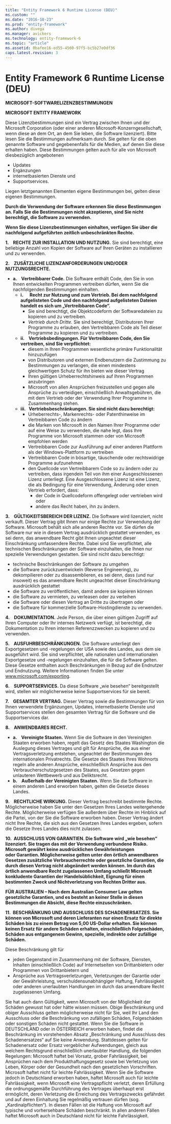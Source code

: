 ```yaml
---
title: "Entity Framework 6 Runtime License (DEU)"
ms.custom: ""
ms.date: "2016-10-23"
ms.prod: "entity-framework"
ms.author: divega
ms.manager: avickers
ms.technology: entity-framework-6
ms.topic: "article"
ms.assetid: 0bafee16-ed55-4560-97f5-bc5b27e0df36
caps.latest.revision: 3
---
```

# Entity Framework 6 Runtime License (DEU)
**MICROSOFT-SOFTWARELIZENZBESTIMMUNGEN**

**MICROSOFT ENTITY FRAMEWORK**

Diese Lizenzbestimmungen sind ein Vertrag zwischen Ihnen und der Microsoft Corporation (oder einer anderen Microsoft-Konzerngesellschaft, wenn diese an dem Ort, an dem Sie leben, die Software lizenziert). Bitte lesen Sie die Bestimmungen aufmerksam durch. Sie gelten für die oben genannte Software und gegebenenfalls für die Medien, auf denen Sie diese erhalten haben. Diese Bestimmungen gelten auch für alle von Microsoft diesbezüglich angebotenen

-   Updates
-   Ergänzungen
-   internetbasierten Dienste und
-   Supportservices.

Liegen letztgenannten Elementen eigene Bestimmungen bei, gelten diese eigenen Bestimmungen.

**Durch die Verwendung der Software erkennen Sie diese Bestimmungen an. Falls Sie die Bestimmungen nicht akzeptieren, sind Sie nicht berechtigt, die Software zu verwenden.**

**Wenn Sie diese Lizenzbestimmungen einhalten, verfügen Sie über die nachfolgend aufgeführten zeitlich unbeschränkten Rechte.**

**1.    RECHTE ZUR INSTALLATION UND NUTZUNG.** Sie sind berechtigt, eine beliebige Anzahl von Kopien der Software auf Ihren Geräten zu installieren und zu verwenden.

**2.    ZUSÄTZLICHE LIZENZANFORDERUNGEN UND/ODER NUTZUNGSRECHTE.**

-   **a.    Vertreibbarer Code.** Die Software enthält Code, den Sie in von Ihnen entwickelten Programmen vertreiben dürfen, wenn Sie die nachfolgenden Bestimmungen einhalten.
    -   **i.      Recht zur Nutzung und zum Vertrieb. Bei dem nachfolgend aufgelisteten Code und den nachfolgend aufgelisteten Dateien handelt es sich um „Vertreibbaren Code“.**
        -   Sie sind berechtigt, die Objektcodeform der Softwaredateien zu kopieren und zu vertreiben.
        -   *Vertrieb durch Dritte.* Sie sind berechtigt, Distributoren Ihrer Programme zu erlauben, den Vertreibbaren Code als Teil dieser Programme zu kopieren und zu vertreiben.
    -   **ii.    Vertriebsbedingungen. Für Vertreibbaren Code, den Sie vertreiben, sind Sie verpflichtet:**
        -   diesem in Ihren Programmen wesentliche primäre Funktionalität hinzuzufügen
        -   von Distributoren und externen Endbenutzern die Zustimmung zu Bestimmungen zu verlangen, die einen mindestens gleichwertigen Schutz für ihn bieten wie dieser Vertrag
        -   Ihren gültigen Urheberrechtshinweis auf Ihren Programmen anzubringen
        -   Microsoft von allen Ansprüchen freizustellen und gegen alle Ansprüche zu verteidigen, einschließlich Anwaltsgebühren, die mit dem Vertrieb oder der Verwendung Ihrer Programme in Zusammenhang stehen.
    -   **iii.   Vertriebsbeschränkungen. Sie sind nicht dazu berechtigt:**
        -   Urheberrechts-, Markenrechts- oder Patenthinweise im Vertreibbaren Code zu ändern
        -   die Marken von Microsoft in den Namen Ihrer Programme oder auf eine Weise zu verwenden, die nahe legt, dass Ihre Programme von Microsoft stammen oder von Microsoft empfohlen werden
        -   Vertreibbaren Code zur Ausführung auf einer anderen Plattform als der Windows-Plattform zu vertreiben
        -   Vertreibbaren Code in bösartige, täuschende oder rechtswidrige Programme aufzunehmen
        -   den Quellcode von Vertreibbarem Code so zu ändern oder zu vertreiben, dass irgendein Teil von ihm einer Ausgeschlossenen Lizenz unterliegt. Eine Ausgeschlossene Lizenz ist eine Lizenz, die als Bedingung für eine Verwendung, Änderung oder einen Vertrieb erfordert, dass:
            -   der Code in Quellcodeform offengelegt oder vertrieben wird oder
            -   andere das Recht haben, ihn zu ändern.

**3.    GÜLTIGKEITSBEREICH DER LIZENZ.** Die Software wird lizenziert, nicht verkauft. Dieser Vertrag gibt Ihnen nur einige Rechte zur Verwendung der Software. Microsoft behält sich alle anderen Rechte vor. Sie dürfen die Software nur wie in diesem Vertrag ausdrücklich gestattet verwenden, es sei denn, das anwendbare Recht gibt Ihnen ungeachtet dieser Einschränkung umfassendere Rechte. Dabei sind Sie verpflichtet, alle technischen Beschränkungen der Software einzuhalten, die Ihnen nur spezielle Verwendungen gestatten. Sie sind nicht dazu berechtigt:

-   technische Beschränkungen der Software zu umgehen
-   die Software zurückzuentwickeln (Reverse Engineering), zu dekompilieren oder zu disassemblieren, es sei denn, dass (und nur insoweit) es das anwendbare Recht ungeachtet dieser Einschränkung ausdrücklich gestattet
-   die Software zu veröffentlichen, damit andere sie kopieren können
-   die Software zu vermieten, zu verleasen oder zu verleihen
-   die Software oder diesen Vertrag an Dritte zu übertragen oder
-   die Software für kommerzielle Software-Hostingdienste zu verwenden.

**4.    DOKUMENTATION.** Jede Person, die über einen gültigen Zugriff auf Ihren Computer oder Ihr internes Netzwerk verfügt, ist berechtigt, die Dokumentation zu Ihren internen Referenzzwecken zu kopieren und zu verwenden.

**5.    AUSFUHRBESCHRÄNKUNGEN.** Die Software unterliegt den Exportgesetzen und -regelungen der USA sowie des Landes, aus dem sie ausgeführt wird. Sie sind verpflichtet, alle nationalen und internationalen Exportgesetze und -regelungen einzuhalten, die für die Software gelten. Diese Gesetze enthalten auch Beschränkungen in Bezug auf die Endnutzer und Endnutzung. Weitere Informationen finden Sie unter www.microsoft.com/exporting.

**6.    SUPPORTSERVICES.** Da diese Software „wie besehen“ bereitgestellt wird, stellen wir möglicherweise keine Supportservices für sie bereit.

**7.    GESAMTER VERTRAG.** Dieser Vertrag sowie die Bestimmungen für von Ihnen verwendete Ergänzungen, Updates, internetbasierte Dienste und Supportservices stellen den gesamten Vertrag für die Software und die Supportservices dar.

**8.    ANWENDBARES RECHT.**

-   **a.    Vereinigte Staaten.** Wenn Sie die Software in den Vereinigten Staaten erworben haben, regelt das Gesetz des Staates Washington die Auslegung dieses Vertrages und gilt für Ansprüche, die aus einer Vertragsverletzung entstehen, ungeachtet der Bestimmungen des internationalen Privatrechts. Die Gesetze des Staates Ihres Wohnorts regeln alle anderen Ansprüche, einschließlich Ansprüche aus den Verbraucherschutzgesetzen des Staates, aus Gesetzen gegen unlauteren Wettbewerb und aus Deliktsrecht.
-   **b.    Außerhalb der Vereinigten Staaten.** Wenn Sie die Software in einem anderen Land erworben haben, gelten die Gesetze dieses Landes.

**9.    RECHTLICHE WIRKUNG.** Dieser Vertrag beschreibt bestimmte Rechte. Möglicherweise haben Sie unter den Gesetzen Ihres Landes weitergehende Rechte. Möglicherweise verfügen Sie außerdem über Rechte im Hinblick auf die Partei, von der Sie die Software erworben haben. Dieser Vertrag ändert nicht Ihre Rechte, die sich aus den Gesetzen Ihres Landes ergeben, sofern die Gesetze Ihres Landes dies nicht zulassen.

**10.  AUSSCHLUSS VON GARANTIEN. Die Software wird „wie besehen“ lizenziert. Sie tragen das mit der Verwendung verbundene Risiko. Microsoft gewährt keine ausdrücklichen Gewährleistungen oder Garantien. Möglicherweise gelten unter den örtlich anwendbaren Gesetzen zusätzliche Verbraucherrechte oder gesetzliche Garantien, die durch diesen Vertrag nicht abgeändert werden können. Im durch das örtlich anwendbare Recht zugelassenen Umfang schließt Microsoft konkludente Garantien der Handelsüblichkeit, Eignung für einen bestimmten Zweck und Nichtverletzung von Rechten Dritter aus.**

**FÜR AUSTRALIEN – Nach dem Australian Consumer Law gelten gesetzliche Garantien, und es besteht an keiner Stelle in diesen Bestimmungen die Absicht, diese Rechte einzuschränken.**

**11.  BESCHRÄNKUNG UND AUSSCHLUSS DES SCHADENERSATZES. Sie können von Microsoft und deren Lieferanten nur einen Ersatz für direkte Schäden bis zu einem Betrag von 5,00 US-Dollar erhalten. Sie können keinen Ersatz für andere Schäden erhalten, einschließlich Folgeschäden, Schäden aus entgangenem Gewinn, spezielle, indirekte oder zufällige Schäden.**

Diese Beschränkung gilt für

-   jeden Gegenstand im Zusammenhang mit der Software, Diensten, Inhalten (einschließlich Code) auf Internetseiten von Drittanbietern oder Programmen von Drittanbietern und
-   Ansprüche aus Vertragsverletzungen, Verletzungen der Garantie oder der Gewährleistung, verschuldensunabhängiger Haftung, Fahrlässigkeit oder anderen unerlaubten Handlungen im durch das anwendbare Recht zugelassenen Umfang.

Sie hat auch dann Gültigkeit, wenn Microsoft von der Möglichkeit der Schäden gewusst hat oder hätte wissen müssen. Obige Beschränkung und obiger Ausschluss gelten möglicherweise nicht für Sie, weil Ihr Land den Ausschluss oder die Beschränkung von zufälligen Schäden, Folgeschäden oder sonstigen Schäden nicht gestattet. Wenn Sie die Software in DEUTSCHLAND oder in ÖSTERREICH erworben haben, findet die Beschränkung im vorstehenden Absatz „Beschränkung und Ausschluss des Schadenersatzes“ auf Sie keine Anwendung. Stattdessen gelten für Schadenersatz oder Ersatz vergeblicher Aufwendungen, gleich aus welchem Rechtsgrund einschließlich unerlaubter Handlung, die folgenden Regelungen: Microsoft haftet bei Vorsatz, grober Fahrlässigkeit, bei Ansprüchen nach dem Produkthaftungsgesetz sowie bei Verletzung von Leben, Körper oder der Gesundheit nach den gesetzlichen Vorschriften. Microsoft haftet nicht für leichte Fahrlässigkeit. Wenn Sie die Software jedoch in Deutschland erworben haben, haftet Microsoft auch für leichte Fahrlässigkeit, wenn Microsoft eine Vertragspflicht verletzt, deren Erfüllung die ordnungsgemäße Durchführung des Vertrages überhaupt erst ermöglicht, deren Verletzung die Erreichung des Vertragszwecks gefährdet und auf deren Einhaltung Sie regelmäßig vertrauen dürfen (sog. „Kardinalpflichten“). In diesen Fällen ist die Haftung von Microsoft auf typische und vorhersehbare Schäden beschränkt. In allen anderen Fällen haftet Microsoft auch in Deutschland nicht für leichte Fahrlässigkeit.
